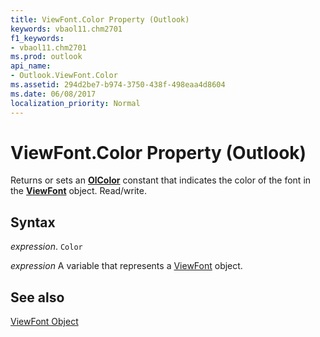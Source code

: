 ```yaml
---
title: ViewFont.Color Property (Outlook)
keywords: vbaol11.chm2701
f1_keywords:
- vbaol11.chm2701
ms.prod: outlook
api_name:
- Outlook.ViewFont.Color
ms.assetid: 294d2be7-b974-3750-438f-498eaa4d8604
ms.date: 06/08/2017
localization_priority: Normal
---
```



# ViewFont.Color Property (Outlook)

Returns or sets an  **[OlColor](Outlook.OlColor.md)** constant that indicates the color of the font in the **[ViewFont](Outlook.ViewFont.md)** object. Read/write.


## Syntax

 _expression_. `Color`

_expression_ A variable that represents a [ViewFont](./Outlook.ViewFont.md) object.


## See also


[ViewFont Object](Outlook.ViewFont.md)

